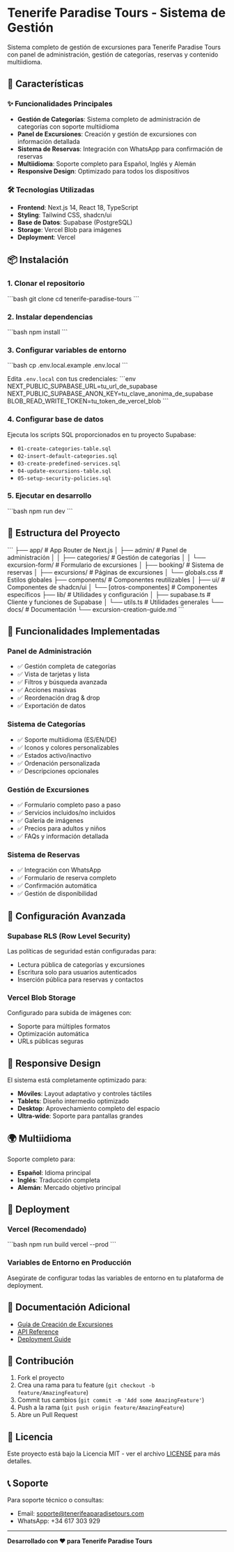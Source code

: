 # Tenerife Paradise Tours - Sistema de Gestión

Sistema completo de gestión de excursiones para Tenerife Paradise Tours con panel de administración, gestión de categorías, reservas y contenido multiidioma.

## 🚀 Características

### ✨ **Funcionalidades Principales**
- **Gestión de Categorías**: Sistema completo de administración de categorías con soporte multiidioma
- **Panel de Excursiones**: Creación y gestión de excursiones con información detallada
- **Sistema de Reservas**: Integración con WhatsApp para confirmación de reservas
- **Multiidioma**: Soporte completo para Español, Inglés y Alemán
- **Responsive Design**: Optimizado para todos los dispositivos

### 🛠 **Tecnologías Utilizadas**
- **Frontend**: Next.js 14, React 18, TypeScript
- **Styling**: Tailwind CSS, shadcn/ui
- **Base de Datos**: Supabase (PostgreSQL)
- **Storage**: Vercel Blob para imágenes
- **Deployment**: Vercel

## 📦 Instalación

### 1. **Clonar el repositorio**
\`\`\`bash
git clone <repository-url>
cd tenerife-paradise-tours
\`\`\`

### 2. **Instalar dependencias**
\`\`\`bash
npm install
\`\`\`

### 3. **Configurar variables de entorno**
\`\`\`bash
cp .env.local.example .env.local
\`\`\`

Edita `.env.local` con tus credenciales:
\`\`\`env
NEXT_PUBLIC_SUPABASE_URL=tu_url_de_supabase
NEXT_PUBLIC_SUPABASE_ANON_KEY=tu_clave_anonima_de_supabase
BLOB_READ_WRITE_TOKEN=tu_token_de_vercel_blob
\`\`\`

### 4. **Configurar base de datos**
Ejecuta los scripts SQL proporcionados en tu proyecto Supabase:
- `01-create-categories-table.sql`
- `02-insert-default-categories.sql`
- `03-create-predefined-services.sql`
- `04-update-excursions-table.sql`
- `05-setup-security-policies.sql`

### 5. **Ejecutar en desarrollo**
\`\`\`bash
npm run dev
\`\`\`

## 📁 Estructura del Proyecto

\`\`\`
├── app/                          # App Router de Next.js
│   ├── admin/                    # Panel de administración
│   │   ├── categories/           # Gestión de categorías
│   │   └── excursion-form/       # Formulario de excursiones
│   ├── booking/                  # Sistema de reservas
│   ├── excursions/              # Páginas de excursiones
│   └── globals.css              # Estilos globales
├── components/                   # Componentes reutilizables
│   ├── ui/                      # Componentes de shadcn/ui
│   └── [otros-componentes]      # Componentes específicos
├── lib/                         # Utilidades y configuración
│   ├── supabase.ts             # Cliente y funciones de Supabase
│   └── utils.ts                # Utilidades generales
└── docs/                       # Documentación
    └── excursion-creation-guide.md
\`\`\`

## 🎯 Funcionalidades Implementadas

### **Panel de Administración**
- ✅ Gestión completa de categorías
- ✅ Vista de tarjetas y lista
- ✅ Filtros y búsqueda avanzada
- ✅ Acciones masivas
- ✅ Reordenación drag & drop
- ✅ Exportación de datos

### **Sistema de Categorías**
- ✅ Soporte multiidioma (ES/EN/DE)
- ✅ Iconos y colores personalizables
- ✅ Estados activo/inactivo
- ✅ Ordenación personalizada
- ✅ Descripciones opcionales

### **Gestión de Excursiones**
- ✅ Formulario completo paso a paso
- ✅ Servicios incluidos/no incluidos
- ✅ Galería de imágenes
- ✅ Precios para adultos y niños
- ✅ FAQs y información detallada

### **Sistema de Reservas**
- ✅ Integración con WhatsApp
- ✅ Formulario de reserva completo
- ✅ Confirmación automática
- ✅ Gestión de disponibilidad

## 🔧 Configuración Avanzada

### **Supabase RLS (Row Level Security)**
Las políticas de seguridad están configuradas para:
- Lectura pública de categorías y excursiones
- Escritura solo para usuarios autenticados
- Inserción pública para reservas y contactos

### **Vercel Blob Storage**
Configurado para subida de imágenes con:
- Soporte para múltiples formatos
- Optimización automática
- URLs públicas seguras

## 📱 Responsive Design

El sistema está completamente optimizado para:
- **Móviles**: Layout adaptativo y controles táctiles
- **Tablets**: Diseño intermedio optimizado
- **Desktop**: Aprovechamiento completo del espacio
- **Ultra-wide**: Soporte para pantallas grandes

## 🌍 Multiidioma

Soporte completo para:
- **Español**: Idioma principal
- **Inglés**: Traducción completa
- **Alemán**: Mercado objetivo principal

## 🚀 Deployment

### **Vercel (Recomendado)**
\`\`\`bash
npm run build
vercel --prod
\`\`\`

### **Variables de Entorno en Producción**
Asegúrate de configurar todas las variables de entorno en tu plataforma de deployment.

## 📖 Documentación Adicional

- [Guía de Creación de Excursiones](docs/excursion-creation-guide.md)
- [API Reference](docs/api-reference.md)
- [Deployment Guide](docs/deployment.md)

## 🤝 Contribución

1. Fork el proyecto
2. Crea una rama para tu feature (`git checkout -b feature/AmazingFeature`)
3. Commit tus cambios (`git commit -m 'Add some AmazingFeature'`)
4. Push a la rama (`git push origin feature/AmazingFeature`)
5. Abre un Pull Request

## 📄 Licencia

Este proyecto está bajo la Licencia MIT - ver el archivo [LICENSE](LICENSE) para más detalles.

## 📞 Soporte

Para soporte técnico o consultas:
- Email: soporte@tenerifeaparadisetours.com
- WhatsApp: +34 617 303 929

---

**Desarrollado con ❤️ para Tenerife Paradise Tours**
